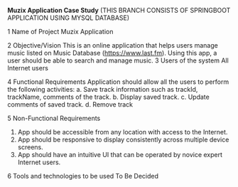 **Muzix Application Case Study**
(THIS BRANCH CONSISTS OF SPRINGBOOT APPLICATION USING MYSQL DATABASE)

1 Name of Project Muzix Application

2 Objective/Vision This is an online application that helps users manage music listed on Music Database (https://www.last.fm). Using this app, a user should be able to search and manage music.
3 Users of the system All Internet users

4 Functional Requirements 
 Application should allow all the users to perform the following activities:
a. Save track information such as trackId,
trackName, comments of the track.
b. Display saved track.
c. Update comments of saved track.
d. Remove track

5 Non-Functional Requirements
1. App should be accessible from any location with access
to the Internet.
2. App should be responsive to display consistently across
multiple device screens.
3. App should have an intuitive UI that can be operated by
novice expert Internet users.

6 Tools and technologies to be used
 To Be Decided

